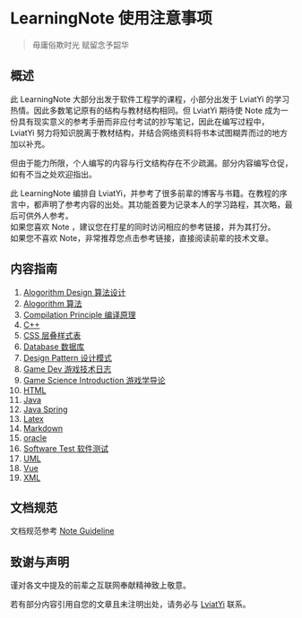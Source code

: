 # LearningNote 使用注意事项

> 毋庸俗欺时光 赋留念予韶华

## 概述

此 LearningNote 大部分出发于软件工程学的课程，小部分出发于 LviatYi 的学习热情。因此多数笔记原有的结构与教材结构相同。但 LviatYi 期待使 Note 成为一份具有现实意义的参考手册而非应付考试的抄写笔记，因此在编写过程中， LviatYi 努力将知识脱离于教材结构，并结合网络资料将书本试图糊弄而过的地方加以补充。

但由于能力所限，个人编写的内容与行文结构存在不少疏漏。部分内容编写仓促，如有不当之处欢迎指出。

此 LearningNote 编排自 LviatYi，并参考了很多前辈的博客与书籍。在教程的序言中，都声明了参考内容的出处。其功能首要为记录本人的学习路程，其次略，最后可供外人参考。  
如果您喜欢 Note ，建议您在打星的同时访问相应的参考链接，并为其打分。  
如果您不喜欢 Note，非常推荐您点击参考链接，直接阅读前辈的技术文章。

## 内容指南

1. [Alogorithm Design 算法设计][algorithmdesign]
1. [Alogorithm 算法][algorithm]
1. [Compilation Principle 编译原理][compilationprinciplenote]
1. [C++][cpp]
1. [CSS 层叠样式表][css]
1. [Database 数据库][database]
1. [Design Pattern 设计模式][designpattern]
1. [Game Dev 游戏技术日志][gamedev]
1. [Game Science Introduction 游戏学导论][gamescienceintroduction]
1. [HTML][html]
1. [Java][java]
1. [Java Spring][javaspring]
1. [Latex][latex]
1. [Markdown][markdown]
1. [oracle][oracle]
1. [Software Test 软件测试][softwaretest]
1. [UML][uml]
1. [Vue][vue]
1. [XML][xml]

## 文档规范

文档规范参考 [Note Guideline][noteguideline]

## 致谢与声明

谨对各文中提及的前辈之互联网奉献精神致上敬意。

若有部分内容引用自您的文章且未注明出处，请务必与 <a href="mailto:lviatyi@qq.com">LviatYi</a> 联系。

[algorithmdesign]: ./Algorithm-designNote/algorithm-design-note.md
[algorithm]: ./AlgorithmNote/algorithm-note.md
[compilationprinciplenote]: ./CompilationPrincipleNote/compilation-principle-note.md
[cpp]: ./CppNote/Cpp-note.md
[css]: ./CSSNote/CSS-note.md
[database]: ./DatabaseNote/Database-note.md
[designpattern]: ./DesignPatternNote/Design-Pattern-Note.md
[gamedev]: ./GameDevNote/Game-Development-Note.md
[gamescienceintroduction]: ./GameScienceIntroductionNote/Game-Science-Introduction-Note.md
[html]: ./HTMLNote/HTML-note.md
[java]: ./JavaNote/java-note.md
[javaspring]: ./JavaSpringNote/JavaSpring-note.md
[latex]: ./LatexNote/Latex-note.md
[markdown]: ./MarkdownNote/index.md
[oracle]: ./OracleNote/OracleNote.md
[softwaretest]: ./SoftwareTestNote/SoftwareTest-note.md
[uml]: ./UMLNote/UML-note.md
[vue]: ./VueNote/Vue-Note.md
[xml]: ./XMLNote/XML-note.md
[noteguideline]: ./NoteGuide/note-guideline.md
